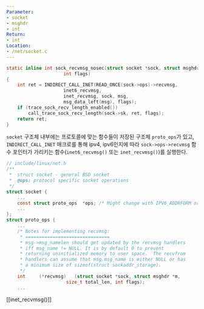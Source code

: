 ```yaml
---
Parameter:
- socket
- msghdr
- int
Return:
- int
Location:
- /net/socket.c
---
```


```c title=sock_recvmsg_nosec()
static inline int sock_recvmsg_nosec(struct socket *sock, struct msghdr *msg,
				     int flags)
{
	int ret = INDIRECT_CALL_INET(READ_ONCE(sock->ops)->recvmsg,
				     inet6_recvmsg,
				     inet_recvmsg, sock, msg,
				     msg_data_left(msg), flags);
	if (trace_sock_recv_length_enabled())
		call_trace_sock_recv_length(sock->sk, ret, flags);
	return ret;
}
```

`socket` 구조체 내부에는 프로토콜에 맞는 함수들이 저장된 구조체 `proto_ops`가 있고, `INDIRECT_CALL_INET` 매크로를 통해 ipv4, ipv6인지에 따라 `sock->ops->recvmsg` 함수 포인터가 가리키는 함수(`inet6_recvmsg()` 또는 `inet_recvmsg()`)를 실행한다.

```c
// include/linux/net.h
/**
 *  struct socket - general BSD socket
 *  @ops: protocol specific socket operations
 */
struct socket {
	...
	const struct proto_ops	*ops; /* Might change with IPV6_ADDRFORM or MPTCP. */
	...
};
struct proto_ops {
	...
	/* Notes for implementing recvmsg:
	 * ===============================
	 * msg->msg_namelen should get updated by the recvmsg handlers
	 * iff msg_name != NULL. It is by default 0 to prevent
	 * returning uninitialized memory to user space.  The recvfrom
	 * handlers can assume that msg.msg_name is either NULL or has
	 * a minimum size of sizeof(struct sockaddr_storage).
	 */
	int		(*recvmsg)   (struct socket *sock, struct msghdr *m,
				      size_t total_len, int flags);
	...
```

[[inet_recvmsg()]]